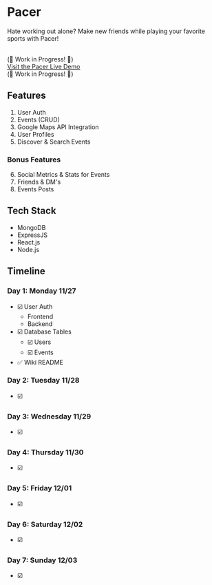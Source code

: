 # Pacer
Hate working out alone? Make new friends while playing your favorite sports with Pacer!

<br>(🚧 Work in Progress! 🚧)<br>
[Visit the Pacer Live Demo]()
<br>(🚧 Work in Progress! 🚧)

## Features
1. User Auth
2. Events (CRUD)
3. Google Maps API Integration
4. User Profiles
5. Discover & Search Events
### Bonus Features
6. Social Metrics & Stats for Events
7. Friends & DM's
8. Events Posts

## Tech Stack
- MongoDB
- ExpressJS
- React.js
- Node.js

## Timeline

### Day 1: Monday 11/27
- ☑️ User Auth
  - Frontend
  - Backend
- ☑️ Database Tables
  - ☑️ Users
  - ☑️ Events
- ✅ Wiki README

### Day 2: Tuesday 11/28
- ☑️ 

### Day 3: Wednesday 11/29
- ☑️ 

### Day 4: Thursday 11/30
- ☑️ 

### Day 5: Friday 12/01
- ☑️ 

### Day 6: Saturday 12/02
- ☑️ 

### Day 7: Sunday 12/03
- ☑️ 